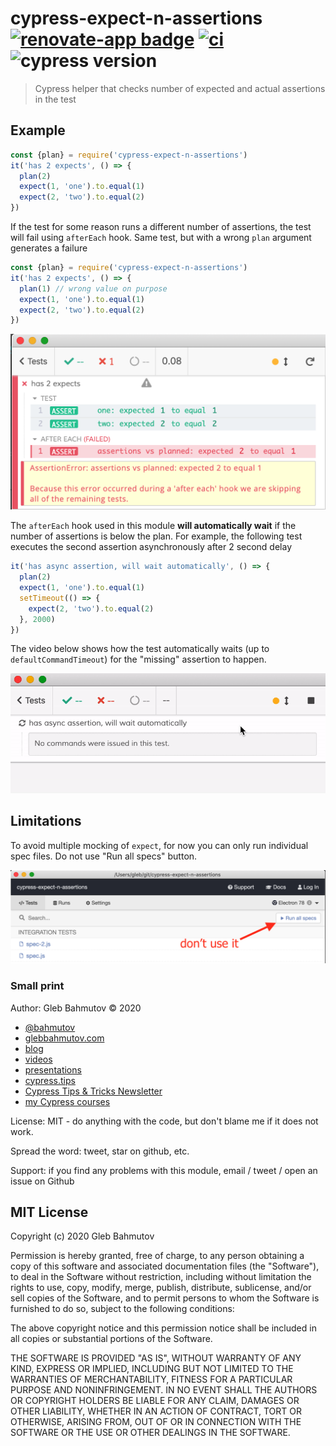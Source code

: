 # cypress-expect-n-assertions [![renovate-app badge][renovate-badge]][renovate-app] [![ci](https://github.com/bahmutov/cypress-expect-n-assertions/actions/workflows/ci.yml/badge.svg?branch=master)](https://github.com/bahmutov/cypress-expect-n-assertions/actions/workflows/ci.yml) ![cypress version](https://img.shields.io/badge/cypress-12.5.1-brightgreen)
> Cypress helper that checks number of expected and actual assertions in the test

## Example

```js
const {plan} = require('cypress-expect-n-assertions')
it('has 2 expects', () => {
  plan(2)
  expect(1, 'one').to.equal(1)
  expect(2, 'two').to.equal(2)
})
```

If the test for some reason runs a different number of assertions, the test will fail using `afterEach` hook. Same test, but with a wrong `plan` argument generates a failure

```js
const {plan} = require('cypress-expect-n-assertions')
it('has 2 expects', () => {
  plan(1) // wrong value on purpose
  expect(1, 'one').to.equal(1)
  expect(2, 'two').to.equal(2)
})
```

![Failed test](images/plan.png)

The `afterEach` hook used in this module **will automatically wait** if the number of assertions is below the plan. For example, the following test executes the second assertion asynchronously after 2 second delay

```js
it('has async assertion, will wait automatically', () => {
  plan(2)
  expect(1, 'one').to.equal(1)
  setTimeout(() => {
    expect(2, 'two').to.equal(2)
  }, 2000)
})
```

The video below shows how the test automatically waits (up to `defaultCommandTimeout`) for the "missing" assertion to happen.

![Automatic wait](images/auto-wait.gif)

## Limitations

To avoid multiple mocking of `expect`, for now you can only run individual spec files. Do not use "Run all specs" button.

![Run all button](images/run-all.png)

### Small print

Author: Gleb Bahmutov &copy; 2020

- [@bahmutov](https://twitter.com/bahmutov)
- [glebbahmutov.com](https://glebbahmutov.com)
- [blog](https://glebbahmutov.com/blog)
- [videos](https://www.youtube.com/glebbahmutov)
- [presentations](https://slides.com/bahmutov)
- [cypress.tips](https://cypress.tips)
- [Cypress Tips & Tricks Newsletter](https://cypresstips.substack.com/)
- [my Cypress courses](https://cypress.tips/courses)

License: MIT - do anything with the code, but don't blame me if it does not work.

Spread the word: tweet, star on github, etc.

Support: if you find any problems with this module, email / tweet / open an issue on Github

[issues]: https://github.com/bahmutov/rocha/issues

## MIT License

Copyright (c) 2020 Gleb Bahmutov

Permission is hereby granted, free of charge, to any person
obtaining a copy of this software and associated documentation
files (the "Software"), to deal in the Software without
restriction, including without limitation the rights to use,
copy, modify, merge, publish, distribute, sublicense, and/or sell
copies of the Software, and to permit persons to whom the
Software is furnished to do so, subject to the following
conditions:

The above copyright notice and this permission notice shall be
included in all copies or substantial portions of the Software.

THE SOFTWARE IS PROVIDED "AS IS", WITHOUT WARRANTY OF ANY KIND,
EXPRESS OR IMPLIED, INCLUDING BUT NOT LIMITED TO THE WARRANTIES
OF MERCHANTABILITY, FITNESS FOR A PARTICULAR PURPOSE AND
NONINFRINGEMENT. IN NO EVENT SHALL THE AUTHORS OR COPYRIGHT
HOLDERS BE LIABLE FOR ANY CLAIM, DAMAGES OR OTHER LIABILITY,
WHETHER IN AN ACTION OF CONTRACT, TORT OR OTHERWISE, ARISING
FROM, OUT OF OR IN CONNECTION WITH THE SOFTWARE OR THE USE OR
OTHER DEALINGS IN THE SOFTWARE.

[renovate-badge]: https://img.shields.io/badge/renovate-app-blue.svg
[renovate-app]: https://renovateapp.com/

